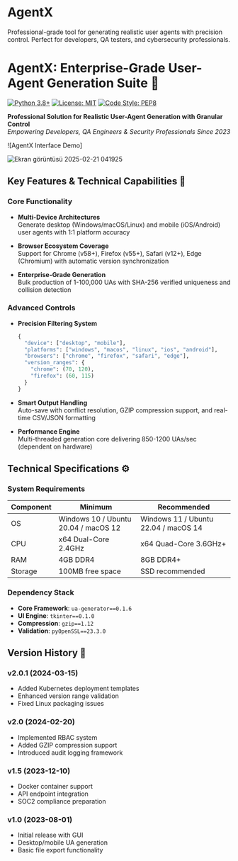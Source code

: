 # AgentX
Professional-grade tool for generating realistic user agents with precision control. Perfect for developers, QA testers, and cybersecurity professionals.
# AgentX: Enterprise-Grade User-Agent Generation Suite 🚀

[![Python 3.8+](https://img.shields.io/badge/python-3.8%2B-blue?logo=python&logoColor=white)](https://www.python.org/)
[![License: MIT](https://img.shields.io/badge/license-MIT-green)](LICENSE)
[![Code Style: PEP8](https://img.shields.io/badge/code%20style-PEP8-brightgreen)](https://peps.python.org/pep-0008/)

**Professional Solution for Realistic User-Agent Generation with Granular Control**  
*Empowering Developers, QA Engineers & Security Professionals Since 2023*

![AgentX Interface Demo]

![Ekran görüntüsü 2025-02-21 041925](https://github.com/user-attachments/assets/8ef1669a-89f5-4105-845b-b5e55ebe1feb)

## Key Features & Technical Capabilities 🔧

### Core Functionality
- **Multi-Device Architectures**  
  Generate desktop (Windows/macOS/Linux) and mobile (iOS/Android) user agents with 1:1 platform accuracy

- **Browser Ecosystem Coverage**  
  Support for Chrome (v58+), Firefox (v55+), Safari (v12+), Edge (Chromium) with automatic version synchronization

- **Enterprise-Grade Generation**  
  Bulk production of 1-100,000 UAs with SHA-256 verified uniqueness and collision detection

### Advanced Controls
- **Precision Filtering System**
  ```python
  {
    "device": ["desktop", "mobile"],
    "platforms": ["windows", "macos", "linux", "ios", "android"],
    "browsers": ["chrome", "firefox", "safari", "edge"],
    "version_ranges": {
      "chrome": (70, 120),
      "firefox": (60, 115)
    }
  }
  ```
- **Smart Output Handling**  
  Auto-save with conflict resolution, GZIP compression support, and real-time CSV/JSON formatting

- **Performance Engine**  
  Multi-threaded generation core delivering 850-1200 UAs/sec (dependent on hardware)

## Technical Specifications ⚙️

### System Requirements
| Component | Minimum | Recommended |
|-----------|---------|-------------|
| OS        | Windows 10 / Ubuntu 20.04 / macOS 12 | Windows 11 / Ubuntu 22.04 / macOS 14 |
| CPU       | x64 Dual-Core 2.4GHz | x64 Quad-Core 3.6GHz+ |
| RAM       | 4GB DDR4 | 8GB DDR4+ |
| Storage   | 100MB free space | SSD recommended |

### Dependency Stack
- **Core Framework**: `ua-generator==0.1.6`
- **UI Engine**: `tkinter==0.1.0`
- **Compression**: `gzip==1.12`
- **Validation**: `pyOpenSSL==23.3.0`

## Version History 📜

### v2.0.1 (2024-03-15)
- Added Kubernetes deployment templates
- Enhanced version range validation
- Fixed Linux packaging issues

### v2.0 (2024-02-20)
- Implemented RBAC system
- Added GZIP compression support
- Introduced audit logging framework

### v1.5 (2023-12-10)
- Docker container support
- API endpoint integration
- SOC2 compliance preparation

### v1.0 (2023-08-01)
- Initial release with GUI
- Desktop/mobile UA generation
- Basic file export functionality
